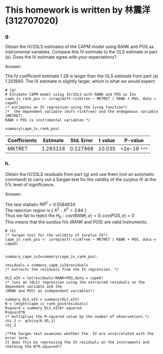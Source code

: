 
# This homework is written by 林震洋 (312707020)

### g.

Obtain the IV/2SLS estimates of the CAPM model using RANK and POS as instrumental variables. Compare this IV estimate to the OLS estimate in part (a). Does the IV estimate agree with your expectations?

Answer:

The IV coefficient estimate 1.28 is larger than the OLS estimate from part (a) 1.201840. The IV estimate is slightly larger, which is what we would expect

```
# (g)
# Estimate CAPM model using IV/2SLS with RANK and POS as IVs
capm_iv_rank_pos <- ivreg(msft-riskfree ~ MKTRET | RANK + POS, data = capm5)
/* estimates an IV regression using the ivreg function*/
/*  the dependent variable (msft-riskfree) and the endogenous variable (MKTRET).
RANK + POS is instrumental variables */

summary(capm_iv_rank_pos)
```
|Coefficients|Estimate|Std. Error|t value|P-value|
|--------|--------|--------|--------|--------|
|MKTRET|1.283118|0.127866|10.035|<2e-16 `***`|

### h.

Obtain the IV/2SLS residuals from part (g) and use them (not an automatic command) to carry out a Sargan test for the validity of the surplus IV at the 5% level of significance.

Answer:

The test statistic $NR^2$ = 0.5584634\
The rejection region is { $X^2:X^2>3.84$ } \
Thus we fail to reject the $H_0:cov(RANK,e)=0 , cov(POS,e)=0$\
This means that the surplus IVs ($RANK$ and $POS$) are valid instruments.

```
# (h)
/* Sargan test for the validity of surplus IV*/
capm_iv_rank_pos <- ivreg(msft-riskfree ~ MKTRET | RANK + POS, data = capm5)


summary_capm_iv2=summary(capm_iv_rank_pos)

residuals = summary_capm_iv2$residuals
/* extracts the residuals from the IV regression. */

OLS_eIV = lm(residuals~RANK+POS,data = capm5)
/* runs an (OLS) regression using the extracted residuals as the dependent variable and the
(RANK and POS) as independent variables*/

summary_OLS_eIV = summary(OLS_eIV)
N = length(capm_iv_rank_pos$residuals)
Rsquard = summary_OLS_eIV$r.squared
Rsquard*N
/* multiplies the R-squared value by the number of observations.*/
chi_2 <- qchisq(0.95,1)
chi_2

/*The Sargan test examines whether the  IV are uncorrelated with the error term.
It does this by regressing the IV residuals on the instruments and checking the N*R-squared*/

```
